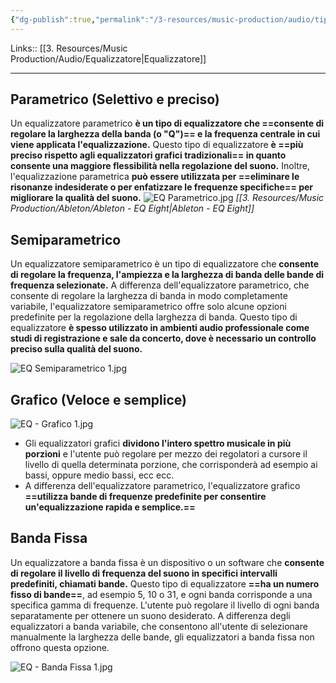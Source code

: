 ```yaml
---
{"dg-publish":true,"permalink":"/3-resources/music-production/audio/tipi-di-equalizzatori/"}
---
```


Links:: [[3. Resources/Music Production/Audio/Equalizzatore\|Equalizzatore]]

---
## Parametrico (Selettivo e preciso)

Un equalizzatore parametrico **è un tipo di equalizzatore che ==consente di regolare la larghezza della banda (o "Q")== e la frequenza centrale in cui viene applicata l'equalizzazione.** Questo tipo di equalizzatore **è ==più preciso rispetto agli equalizzatori grafici tradizionali== in quanto consente una maggiore flessibilità nella regolazione del suono.** Inoltre, l'equalizzazione parametrica **può essere utilizzata per ==eliminare le risonanze indesiderate o per enfatizzare le frequenze specifiche== per migliorare la qualità del suono.**
![EQ Parametrico.jpg](/img/user/3.%20Resources/Images/EQ%20Parametrico.jpg)
_[[3. Resources/Music Production/Ableton/Ableton - EQ Eight\|Ableton - EQ Eight]]_

## Semiparametrico

Un equalizzatore semiparametrico è un tipo di equalizzatore che **consente di regolare la frequenza, l'ampiezza e la larghezza di banda delle bande di frequenza selezionate.** A differenza dell'equalizzatore parametrico, che consente di regolare la larghezza di banda in modo completamente variabile, l'equalizzatore semiparametrico offre solo alcune opzioni predefinite per la regolazione della larghezza di banda. Questo tipo di equalizzatore **è spesso utilizzato in ambienti audio professionale come studi di registrazione e sale da concerto, dove è necessario un controllo preciso sulla qualità del suono.**

![EQ Semiparametrico 1.jpg](/img/user/3.%20Resources/Images/EQ%20Semiparametrico%201.jpg)

## Grafico (Veloce e semplice)

![EQ - Grafico 1.jpg](/img/user/3.%20Resources/Images/EQ%20-%20Grafico%201.jpg)
- Gli equalizzatori grafici **dividono l'intero spettro musicale in più porzioni** e l'utente può regolare per mezzo dei regolatori a cursore il livello di quella determinata porzione, che corrisponderà ad esempio ai bassi, oppure medio bassi, ecc ecc.
- A differenza dell'equalizzatore parametrico, l'equalizzatore grafico **==utilizza bande di frequenze predefinite per consentire un'equalizzazione rapida e semplice.==**

## Banda Fissa

Un equalizzatore a banda fissa è un dispositivo o un software che **consente di regolare il livello di frequenza del suono in specifici intervalli predefiniti, chiamati bande.** Questo tipo di equalizzatore **==ha un numero fisso di bande==**, ad esempio 5, 10 o 31, e ogni banda corrisponde a una specifica gamma di frequenze. L'utente può regolare il livello di ogni banda separatamente per ottenere un suono desiderato. A differenza degli equalizzatori a banda variabile, che consentono all'utente di selezionare manualmente la larghezza delle bande, gli equalizzatori a banda fissa non offrono questa opzione.

![EQ - Banda Fissa 1.jpg](/img/user/3.%20Resources/Images/EQ%20-%20Banda%20Fissa%201.jpg)


